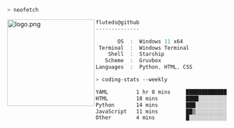 ```zsh
> neofetch
```

<!--img align="left" src="https://github.com/fluteds.png" alt="logo.png" width="200"/>-->
<img align="left" src="https://external-content.duckduckgo.com/iu/?u=https%3A%2F%2F78.media.tumblr.com%2F975fca5f82161b190efdcaa05ffbd4ec%2Ftumblr_p6q6m9TJF01x3p3jmo1_500.png&f=1&nofb=1" alt="logo.png" width="200"/>

```csharp
fluteds@github
--------------

       OS  :  Windows 11 x64
 Terminal  :  Windows Terminal
    Shell  :  Starship
   Scheme  :  Gruvbox
Languages  :  Python, HTML, CSS
```

```zsh
> coding-stats --weekly
```

<!--START_SECTION:waka-->

```txt
YAML         1 hr 8 mins     ██████████████▒░░░░░░░░░░   56.85 %
HTML         18 mins         ████░░░░░░░░░░░░░░░░░░░░░   15.72 %
Python       14 mins         ███░░░░░░░░░░░░░░░░░░░░░░   12.29 %
JavaScript   11 mins         ██▒░░░░░░░░░░░░░░░░░░░░░░   09.70 %
Other        4 mins          █░░░░░░░░░░░░░░░░░░░░░░░░   03.36 %
```

<!--END_SECTION:waka-->

